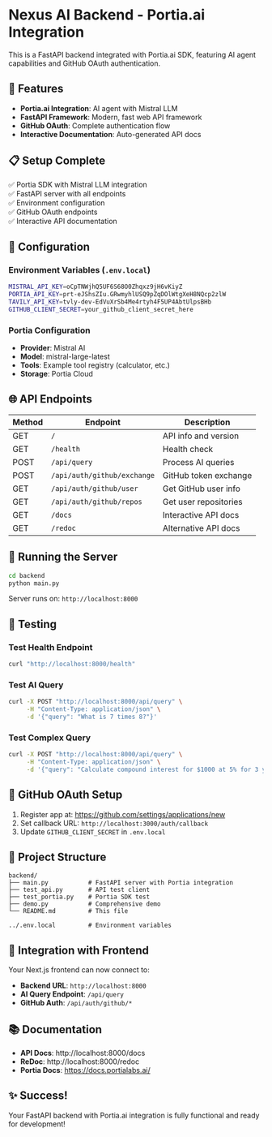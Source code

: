 # Nexus AI Backend - Portia.ai Integration

This is a FastAPI backend integrated with Portia.ai SDK, featuring AI agent capabilities and GitHub OAuth authentication.

## 🚀 Features

- **Portia.ai Integration**: AI agent with Mistral LLM
- **FastAPI Framework**: Modern, fast web API framework
- **GitHub OAuth**: Complete authentication flow
- **Interactive Documentation**: Auto-generated API docs

## 📋 Setup Complete

✅ Portia SDK with Mistral LLM integration  
✅ FastAPI server with all endpoints  
✅ Environment configuration  
✅ GitHub OAuth endpoints  
✅ Interactive API documentation

## 🔧 Configuration

### Environment Variables (`.env.local`)

```bash
MISTRAL_API_KEY=oCpTNWjhQ5UF6S68O0Zhqxz9jH6vKiyZ
PORTIA_API_KEY=prt-eJShsZIu.GRwmyhlUSQ9pZqDOlWtgXeH8NQcp2zlW
TAVILY_API_KEY=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
GITHUB_CLIENT_SECRET=your_github_client_secret_here
```

### Portia Configuration

- **Provider**: Mistral AI
- **Model**: mistral-large-latest
- **Tools**: Example tool registry (calculator, etc.)
- **Storage**: Portia Cloud

## 🌐 API Endpoints

| Method | Endpoint                    | Description           |
| ------ | --------------------------- | --------------------- |
| GET    | `/`                         | API info and version  |
| GET    | `/health`                   | Health check          |
| POST   | `/api/query`                | Process AI queries    |
| POST   | `/api/auth/github/exchange` | GitHub token exchange |
| GET    | `/api/auth/github/user`     | Get GitHub user info  |
| GET    | `/api/auth/github/repos`    | Get user repositories |
| GET    | `/docs`                     | Interactive API docs  |
| GET    | `/redoc`                    | Alternative API docs  |

## 🚀 Running the Server

```bash
cd backend
python main.py
```

Server runs on: `http://localhost:8000`

## 🧪 Testing

### Test Health Endpoint

```bash
curl "http://localhost:8000/health"
```

### Test AI Query

```bash
curl -X POST "http://localhost:8000/api/query" \
     -H "Content-Type: application/json" \
     -d '{"query": "What is 7 times 8?"}'
```

### Test Complex Query

```bash
curl -X POST "http://localhost:8000/api/query" \
     -H "Content-Type: application/json" \
     -d '{"query": "Calculate compound interest for $1000 at 5% for 3 years"}'
```

## 🔐 GitHub OAuth Setup

1. Register app at: https://github.com/settings/applications/new
2. Set callback URL: `http://localhost:3000/auth/callback`
3. Update `GITHUB_CLIENT_SECRET` in `.env.local`

## 📁 Project Structure

```
backend/
├── main.py           # FastAPI server with Portia integration
├── test_api.py       # API test client
├── test_portia.py    # Portia SDK test
├── demo.py           # Comprehensive demo
└── README.md         # This file

../.env.local         # Environment variables
```

## 🔗 Integration with Frontend

Your Next.js frontend can now connect to:

- **Backend URL**: `http://localhost:8000`
- **AI Query Endpoint**: `/api/query`
- **GitHub Auth**: `/api/auth/github/*`

## 📚 Documentation

- **API Docs**: http://localhost:8000/docs
- **ReDoc**: http://localhost:8000/redoc
- **Portia Docs**: https://docs.portialabs.ai/

## ✨ Success!

Your FastAPI backend with Portia.ai integration is fully functional and ready for development!
